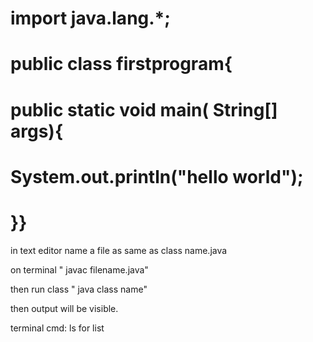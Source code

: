 # import java.lang.*;
# public class firstprogram{
# public static void main( String[] args){
# System.out.println("hello world");
# }}
in text editor name a file as same as class name.java

on terminal " javac filename.java"

then run class " java class name"

then output will be visible.

terminal cmd: ls for list
